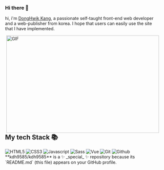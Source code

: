 ### Hi there 👋
hi, i'm [DongHwik Kang](https://kdh9585.github.io/protfolio/), a passionate self-taught front-end web developer and a web-publisher from korea. I hope that users can easily use the site that I have implemented.


  <img align="right" alt="GIF" src="https://github.com/abhisheknaiidu/abhisheknaiidu/blob/master/code.gif?raw=true" width="500" height="320" />
  <h2>My tech Stack 📚</h2>
  <img alt="HTML5" src ="https://img.shields.io/badge/HTML5-E34F26.svg?&style=for-the-badge&logo=HTML5&logoColor=white"/>
  <img alt="CSS3" src ="https://img.shields.io/badge/CSS3-1572B6.svg?&style=for-the-badge&logo=CSS3&logoColor=white"/>
  <img alt="Javascript" src ="https://img.shields.io/badge/JavaScript-F7DF1E.svg?&style=for-the-badge&logo=JavaScript&logoColor=white"/>
  <img alt="Sass" src ="https://img.shields.io/badge/Sass-CC6699.svg?&style=for-the-badge&logo=SASS&logoColor=white"/>
  <img alt="Vue" src ="https://img.shields.io/badge/Vue.js-4FC08D.svg?&style=for-the-badge&logo=Vue.js&logoColor=white"/>
  <img alt="Git" src ="https://img.shields.io/badge/git-F05032.svg?&style=for-the-badge&logo=Git&logoColor=white"/>
  <img alt="Github" src ="https://img.shields.io/badge/github-181717.svg?&style=for-the-badge&logo=Github&logoColor=white"/>
**kdh9585/kdh9585** is a ✨ _special_ ✨ repository because its `README.md` (this file) appears on your GitHub profile.
